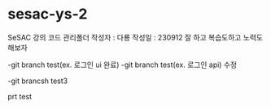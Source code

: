 # sesac-ys-2
SeSAC 강의 코드 관리폴더
작성자 : 다룡
작성일 : 230912
잘 하고 복습도하고 노력도해보자


-git branch test(ex. 로그인 ui 완료)
-git branch test(ex. 로그인 api) 수정

-git brancsh test3

prt test

